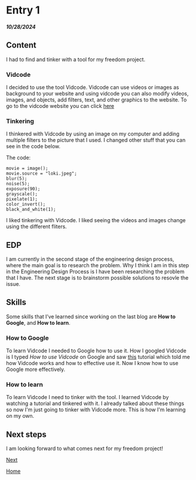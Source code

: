 # Entry 1
##### 10/28/2024

## Content
I had to find and tinker with a tool for my freedom project. 

### Vidcode
I decided to use the tool Vidcode. Vidcode can use videos or images as background to your website and using vidcode you can also modify videos, images, and objects, add filters, text, and other graphics to the website. To go to the vidcode website you can click [here](https://www.vidcode.com/)

### Tinkering
I thinkered with Vidcode by using an image on my computer and adding multiple filters to the picture that I used. I changed other stuff that you can see in the code below.

The code:
```
movie = image();
movie.source = "loki.jpeg";
blur(5);
noise(5);
exposure(90);
grayscale();
pixelate(1);
color_invert();
black_and_white(1);
```

I liked tinkering with Vidcode. I liked seeing the videos and images change using the different fliters. 

## EDP
I am currently in the second stage of the engineering design process, where the main goal is to research the problem. Why I think I am in this step in the Engineering Design Process is I have been researching the problem that I have. The next stage is to brainstorm possible solutions to resovle the issue.

## Skills
Some skills that I’ve learned since working on the last blog are **How to Google**, and **How to learn**.

### How to Google
To learn Vidcode I needed to Google how to use it. How I googled Vidcode is I typed _How to use Vidcode_ on Google and saw [this]([https://www.youtube.com/watch?v=ktjMCanKNLk) tutorial which told me how Vidcode works and how to effective use it. Now I know how to use Google more effectively.

### How to learn
To learn Vidcode I need to tinker with the tool. I learned Vidcode by watching a tutorial and tinkered with it. I already talked about these things so now I'm just going to tinker with Vidcode more. This is how I'm learning on my own.

## Next steps
I am looking forward to what comes next for my freedom project!

[Next](entry02.md)

[Home](../README.md)
